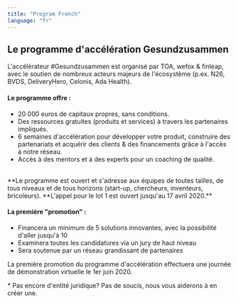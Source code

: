 ```yaml
---
title: "Program French"
language: "fr"
---
```


## Le programme d'accélération Gesundzusammen

L'accélérateur #Gesundzusammen est organisé par TOA, wefox & finleap, avec le soutien de nombreux acteurs majeurs de l'écosystème (p.ex. N26, BVDS, DeliveryHero, Celonis, Ada Health).

#### Le programme offre :

- 20 000 euros de capitaux propres, sans conditions.
- Des ressources gratuites (produits et services) à travers les partenaires impliqués.
- 6 semaines d'accélération pour développer votre produit, construire des partenariats et acquérir des clients & des financements grâce à l'accès à notre réseau.
- Accès à des mentors et à des experts pour un coaching de qualité.

<br />
**Le programme est ouvert et s'adresse aux équipes de toutes tailles, de tous niveaux et de tous horizons (start-up, chercheurs, inventeurs, bricoleurs).
**L'appel pour le lot 1 est ouvert jusqu'au 17 avril 2020.**

#### La première "promotion" :

- Financera un minimum de 5 solutions innovantes, avec la possibilité d'aller jusqu'à 10
- Examinera toutes les candidatures via un jury de haut niveau
- Sera soutenue par un réseau grandissant de partenaires

La première promotion du programme d'accélération effectuera une journée de démonstration virtuelle le 1er juin 2020.

\* Pas encore d'entité juridique? Pas de soucis, nous vous aiderons à en créer une.
